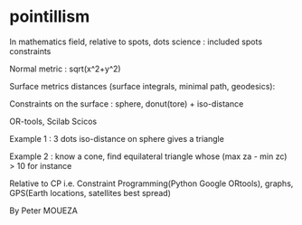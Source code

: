 # pointillism
In mathematics field, relative to spots, dots science : included spots constraints

Normal metric : sqrt(x^2+y^2)

Surface metrics distances (surface integrals, minimal path, geodesics): 

Constraints on the surface : sphere, donut(tore) + iso-distance

OR-tools, Scilab Scicos

Example 1 : 3 dots iso-distance on sphere gives a triangle

Example 2 : know a cone, find equilateral triangle whose (max za - min zc) > 10 for instance

Relative to CP i.e. Constraint Programming(Python Google ORtools), graphs, GPS(Earth locations, satellites best spread)

By Peter MOUEZA
